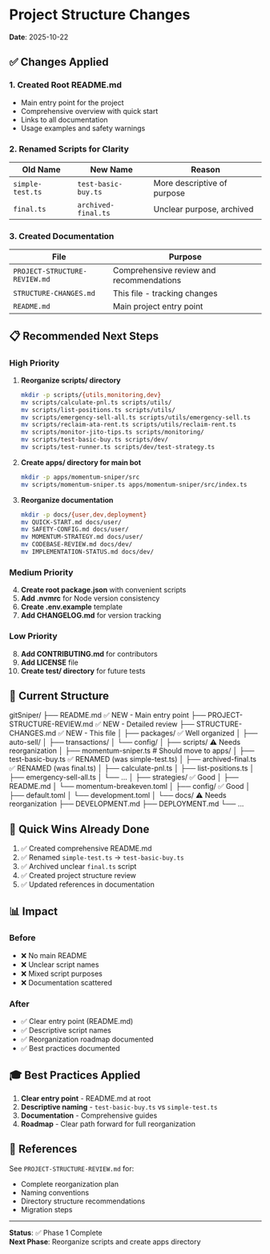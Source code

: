 # Project Structure Changes

**Date**: 2025-10-22

## ✅ Changes Applied

### 1. Created Root README.md

- Main entry point for the project
- Comprehensive overview with quick start
- Links to all documentation
- Usage examples and safety warnings

### 2. Renamed Scripts for Clarity

| Old Name | New Name | Reason |
|----------|----------|--------|
| `simple-test.ts` | `test-basic-buy.ts` | More descriptive of purpose |
| `final.ts` | `archived-final.ts` | Unclear purpose, archived |

### 3. Created Documentation

| File | Purpose |
|------|---------|
| `PROJECT-STRUCTURE-REVIEW.md` | Comprehensive review and recommendations |
| `STRUCTURE-CHANGES.md` | This file - tracking changes |
| `README.md` | Main project entry point |

## 📋 Recommended Next Steps

### High Priority

1. **Reorganize scripts/ directory**

   ```bash
   mkdir -p scripts/{utils,monitoring,dev}
   mv scripts/calculate-pnl.ts scripts/utils/
   mv scripts/list-positions.ts scripts/utils/
   mv scripts/emergency-sell-all.ts scripts/utils/emergency-sell.ts
   mv scripts/reclaim-ata-rent.ts scripts/utils/reclaim-rent.ts
   mv scripts/monitor-jito-tips.ts scripts/monitoring/
   mv scripts/test-basic-buy.ts scripts/dev/
   mv scripts/test-runner.ts scripts/dev/test-strategy.ts
   ```

2. **Create apps/ directory for main bot**

   ```bash
   mkdir -p apps/momentum-sniper/src
   mv scripts/momentum-sniper.ts apps/momentum-sniper/src/index.ts
   ```

3. **Reorganize documentation**

   ```bash
   mkdir -p docs/{user,dev,deployment}
   mv QUICK-START.md docs/user/
   mv SAFETY-CONFIG.md docs/user/
   mv MOMENTUM-STRATEGY.md docs/user/
   mv CODEBASE-REVIEW.md docs/dev/
   mv IMPLEMENTATION-STATUS.md docs/dev/
   ```

### Medium Priority

4. **Create root package.json** with convenient scripts
5. **Add .nvmrc** for Node version consistency
6. **Create .env.example** template
7. **Add CHANGELOG.md** for version tracking

### Low Priority

8. **Add CONTRIBUTING.md** for contributors
9. **Add LICENSE** file
10. **Create test/ directory** for future tests

## 🎯 Current Structure

gitSniper/
├── README.md                          ✅ NEW - Main entry point
├── PROJECT-STRUCTURE-REVIEW.md        ✅ NEW - Detailed review
├── STRUCTURE-CHANGES.md               ✅ NEW - This file
│
├── packages/                          ✅ Well organized
│   ├── auto-sell/
│   ├── transactions/
│   └── config/
│
├── scripts/                           ⚠️ Needs reorganization
│   ├── momentum-sniper.ts             # Should move to apps/
│   ├── test-basic-buy.ts              ✅ RENAMED (was simple-test.ts)
│   ├── archived-final.ts              ✅ RENAMED (was final.ts)
│   ├── calculate-pnl.ts
│   ├── list-positions.ts
│   ├── emergency-sell-all.ts
│   └── ...
│
├── strategies/                        ✅ Good
│   ├── README.md
│   └── momentum-breakeven.toml
│
├── config/                            ✅ Good
│   ├── default.toml
│   └── development.toml
│
└── docs/                              ⚠️ Needs reorganization
    ├── DEVELOPMENT.md
    ├── DEPLOYMENT.md
    └── ...

## 🚀 Quick Wins Already Done

1. ✅ Created comprehensive README.md
2. ✅ Renamed `simple-test.ts` → `test-basic-buy.ts`
3. ✅ Archived unclear `final.ts` script
4. ✅ Created project structure review
5. ✅ Updated references in documentation

## 📊 Impact

### Before

- ❌ No main README
- ❌ Unclear script names
- ❌ Mixed script purposes
- ❌ Documentation scattered

### After

- ✅ Clear entry point (README.md)
- ✅ Descriptive script names
- ✅ Reorganization roadmap documented
- ✅ Best practices documented

## 🎓 Best Practices Applied

1. **Clear entry point** - README.md at root
2. **Descriptive naming** - `test-basic-buy.ts` vs `simple-test.ts`
3. **Documentation** - Comprehensive guides
4. **Roadmap** - Clear path forward for full reorganization

## 🔗 References

See `PROJECT-STRUCTURE-REVIEW.md` for:

- Complete reorganization plan
- Naming conventions
- Directory structure recommendations
- Migration steps

---

**Status**: ✅ Phase 1 Complete  
**Next Phase**: Reorganize scripts and create apps directory
